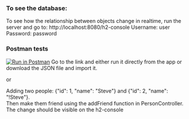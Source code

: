 ### To see the database:
To see how the relationship between objects change in realtime, run the server and go to: http://localhost:8080/h2-console
Username: user
Password: password

### Postman tests
[![Run in Postman](https://run.pstmn.io/button.svg)](https://app.getpostman.com/run-collection/26543f3a5c787a4ec895)
Go to the link and either run it directly from the app or download the JSON file and import it.

or

Adding two people:
{"id": 1, "name": "Steve"} and {"id": 2, "name": "!Steve"}. <br>
Then make them friend using the addFriend function in PersonController. The change should be visible on the h2-console

